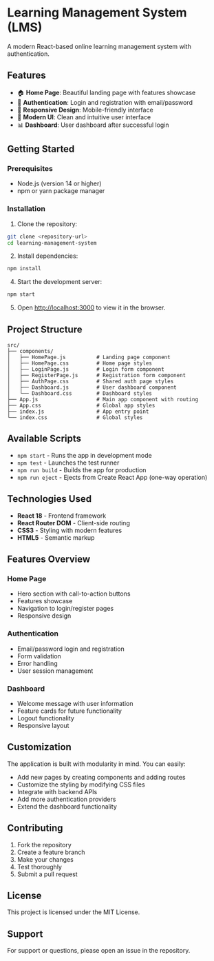 # Learning Management System (LMS)

A modern React-based online learning management system with authentication.

## Features

- 🏠 **Home Page**: Beautiful landing page with features showcase
- 🔐 **Authentication**: Login and registration with email/password
- 📱 **Responsive Design**: Mobile-friendly interface
- 🎨 **Modern UI**: Clean and intuitive user interface
- 📊 **Dashboard**: User dashboard after successful login

## Getting Started

### Prerequisites

- Node.js (version 14 or higher)
- npm or yarn package manager

### Installation

1. Clone the repository:
```bash
git clone <repository-url>
cd learning-management-system
```

2. Install dependencies:
```bash
npm install
```


4. Start the development server:
```bash
npm start
```

5. Open [http://localhost:3000](http://localhost:3000) to view it in the browser.

## Project Structure

```
src/
├── components/
│   ├── HomePage.js          # Landing page component
│   ├── HomePage.css         # Home page styles
│   ├── LoginPage.js         # Login form component
│   ├── RegisterPage.js      # Registration form component
│   ├── AuthPage.css         # Shared auth page styles
│   ├── Dashboard.js         # User dashboard component
│   └── Dashboard.css        # Dashboard styles
├── App.js                   # Main app component with routing
├── App.css                  # Global app styles
├── index.js                 # App entry point
└── index.css                # Global styles
```

## Available Scripts

- `npm start` - Runs the app in development mode
- `npm test` - Launches the test runner
- `npm run build` - Builds the app for production
- `npm run eject` - Ejects from Create React App (one-way operation)

## Technologies Used

- **React 18** - Frontend framework
- **React Router DOM** - Client-side routing
- **CSS3** - Styling with modern features
- **HTML5** - Semantic markup

## Features Overview

### Home Page
- Hero section with call-to-action buttons
- Features showcase
- Navigation to login/register pages
- Responsive design

### Authentication
- Email/password login and registration
- Form validation
- Error handling
- User session management

### Dashboard
- Welcome message with user information
- Feature cards for future functionality
- Logout functionality
- Responsive layout


## Customization

The application is built with modularity in mind. You can easily:

- Add new pages by creating components and adding routes
- Customize the styling by modifying CSS files
- Integrate with backend APIs
- Add more authentication providers
- Extend the dashboard functionality

## Contributing

1. Fork the repository
2. Create a feature branch
3. Make your changes
4. Test thoroughly
5. Submit a pull request

## License

This project is licensed under the MIT License.

## Support

For support or questions, please open an issue in the repository.

